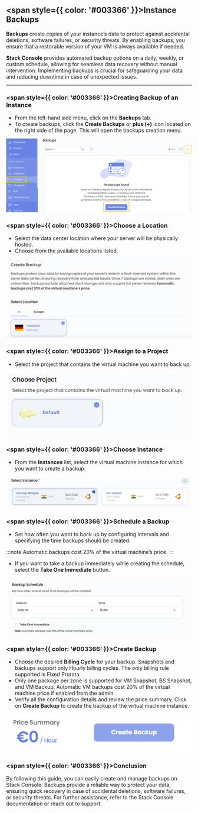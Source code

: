 ## <span style={{ color: '#003366' }}>Instance Backups</span>

**Backups** create copies of your instance’s data to protect against accidental deletions, software failures, or security threats. By enabling backups, you ensure that a restorable version of your VM is always available if needed.

**Stack Console** provides automated backup options on a daily, weekly, or custom schedule, allowing for seamless data recovery without manual intervention. Implementing backups is crucial for safeguarding your data and reducing downtime in case of unexpected issues.

----------

### <span style={{ color: '#003366' }}>Creating Backup of an Instance</span>

- From the left-hand side menu, click on the **Backups** tab.
- To create backups, click the **Create Backups** or **plus (+)** icon located on the right side of the page. This will open the backups creation menu.

![Backups Page](images/Backups_1.png)

### <span style={{ color: '#003366' }}>Choose a Location</span>

- Select the data center location where your server will be physically hosted.
- Choose from the available locations listed.

![Choose Location](images/Backups_2.png)

### <span style={{ color: '#003366' }}>Assign to a Project</span>

- Select the project that contains the virtual machine you want to back up.

![Assign to Project](images/Backups_3.png)

### <span style={{ color: '#003366' }}>Choose Instance</span>

- From the **Instances** list, select the virtual machine instance for which you want to create a backup.

![Choose Instance](images/Backups_4.png)

### <span style={{ color: '#003366' }}>Schedule a Backup</span>

- Set how often you want to back up by configuring intervals and specifying the time backups should be created.

:::note
Automatic backups cost 20% of the virtual machine’s price.
:::

- If you want to take a backup immediately while creating the schedule, select the **Take One Immediate** button.

![Schedule Backup](images/Backups_5.png)

### <span style={{ color: '#003366' }}>Create Backup</span>

- Choose the desired **Billing Cycle** for your backup. Snapshots and backups support only Hourly billing cycles. The only billing rule supported is Fixed Prorata.
- Only one package per zone is supported for VM Snapshot, BS Snapshot, and VM Backup. Automatic VM backups cost 20% of the virtual machine price if enabled from the admin.
- Verify all the configuration details and review the price summary. Click on **Create Backup** to create the backup of the virtual machine instance.

![Create Backup](images/Backups_6.png)

### <span style={{ color: '#003366' }}>Conclusion</span>

By following this guide, you can easily create and manage backups on Stack Console. Backups provide a reliable way to protect your data, ensuring quick recovery in case of accidental deletions, software failures, or security threats. For further assistance, refer to the Stack Console documentation or reach out to support.
